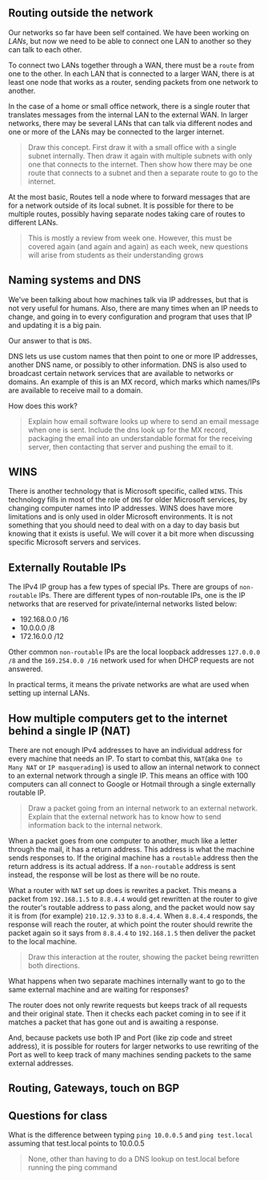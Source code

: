 ## Routing outside the network

Our networks so far have been self contained. We have been working on *LANs*, but now we need to be able to connect one LAN to another so they can talk to each other.

To connect two LANs together through a WAN, there must be a `route` from one to the other. In each LAN that is connected to a larger WAN, there is at least one node that works as a router, sending packets from one network to another.

In the case of a home or small office network, there is a single router that translates messages from the internal LAN to the external WAN. In larger networks, there may be several LANs that can talk via different nodes and one or more of the LANs may be connected to the larger internet.

> Draw this concept. First draw it with a small office with a single subnet internally. Then draw it again with multiple subnets with only one that connects to the internet. Then show how there may be one route that connects to a subnet and then a separate route to go to the internet.

At the most basic, Routes tell a node where to forward messages that are for a network outside of its local subnet. It is possible for there to be multiple routes, possibly having separate nodes taking care of routes to different LANs.

> This is mostly a review from week one. However, this must be covered again (and again and again) as each week, new questions will arise from students as their understanding grows


## Naming systems and DNS


We've been talking about how machines talk via IP addresses, but that is not very useful for humans. Also, there are many times when an IP needs to change, and going in to every configuration and program that uses that IP and updating it is a big pain.

Our answer to that is `DNS`.

DNS lets us use custom names that then point to one or more IP addresses, another DNS name, or possibly to other information. DNS is also used to broadcast certain network services that are available to networks or domains. An example of this is an MX record, which marks which names/IPs are available to receive mail to a domain.

How does this work?

> Explain how email software looks up where to send an email message when one is sent. Include the dns look up for the MX record, packaging the email into an understandable format for the receiving server, then contacting that server and pushing the email to it.


## WINS

There is another technology that is Microsoft specific, called `WINS`. This technology fills in most of the role of `DNS` for older Microsoft services, by changing computer names into IP addresses. WINS does have more limitations and is only used in older Microsoft environments. It is not something that you should need to deal with on a day to day basis but knowing that it exists is useful. We will cover it a bit more when discussing specific Microsoft servers and services.

## Externally Routable IPs

The IPv4 IP group has a few types of special IPs. There are groups of `non-routable` IPs. There are different types of non-routable IPs, one is the IP networks that are reserved for private/internal networks listed below:

 * 192.168.0.0 /16
 * 10.0.0.0 /8
 * 172.16.0.0 /12

Other common `non-routable` IPs are the local loopback addresses `127.0.0.0 /8` and the `169.254.0.0 /16` network used for when DHCP requests are not answered.

In practical terms, it means the private networks are what are used when setting up internal LANs.

## How multiple computers get to the internet behind a single IP (NAT)

There are not enough IPv4 addresses to have an individual address for every machine that needs an IP. To start to combat this, `NAT`(aka `One to Many NAT` or `IP masquerading`) is used to allow an internal network to connect to an external network through a single IP. This means an office with 100 computers can all connect to Google or Hotmail through a single externally routable IP.

> Draw a packet going from an internal network to an external network. Explain that the external network has to know how to send information back to the internal network.

When a packet goes from one computer to another, much like a letter through the mail, it has a return address. This address is what the machine sends responses to. If the original machine has a `routable` address then the return address is its actual address. If a `non-routable` address is sent instead, the response will be lost as there will be no route.

What a router with `NAT` set up does is rewrites a packet. This means a packet from `192.168.1.5` to `8.8.4.4` would get rewritten at the router to give the router's routable address to pass along, and the packet would now say it is from (for example) `210.12.9.33` to `8.8.4.4`. When `8.8.4.4` responds, the response will reach the router, at which point the router should rewrite the packet again so it says from `8.8.4.4` to `192.168.1.5` then deliver the packet to the local machine.

> Draw this interaction at the router, showing the packet being rewritten both directions.

What happens when two separate machines internally want to go to the same external machine and are waiting for responses?

The router does not only rewrite requests but keeps track of all requests and their original state. Then it checks each packet coming in to see if it matches a packet that has gone out and is awaiting a response.

And, because packets use both IP and Port (like zip code and street address), it is possible for routers for larger networks to use rewriting of the Port as well to keep track of many machines sending packets to the same external addresses.

## Routing, Gateways, touch on BGP



## Questions for class

What is the difference between typing `ping 10.0.0.5` and `ping test.local` assuming that test.local points to 10.0.0.5

> None, other than having to do a DNS lookup on test.local before running the ping command
